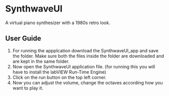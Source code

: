 # SynthwaveUI
A virtual piano synthesizer with a 1980s retro look.

## User Guide
1) For running the appplcation download the SynthwaveUI_app and save the folder. Make sure both the files inside the folder are downloaded and are kept in the same folder. 
2) Now open the SynthwaveUI application file. (for running this you will have to install the labVIEW Run-Time Engine)
3) Click on the run button on the top left corner. 
4) Now you can adjust the volume, change the octaves according how you want to play it.
